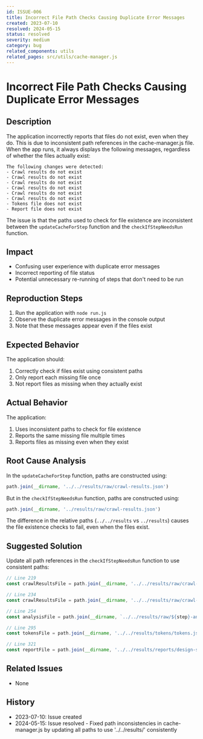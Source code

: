 ```yaml
---
id: ISSUE-006
title: Incorrect File Path Checks Causing Duplicate Error Messages
created: 2023-07-10
resolved: 2024-05-15
status: resolved
severity: medium
category: bug
related_components: utils
related_pages: src/utils/cache-manager.js
---
```


# Incorrect File Path Checks Causing Duplicate Error Messages

## Description
The application incorrectly reports that files do not exist, even when they do. This is due to inconsistent path references in the cache-manager.js file. When the app runs, it always displays the following messages, regardless of whether the files actually exist:

```
The following changes were detected:
- Crawl results do not exist
- Crawl results do not exist
- Crawl results do not exist
- Crawl results do not exist
- Crawl results do not exist
- Crawl results do not exist
- Tokens file does not exist
- Report file does not exist
```

The issue is that the paths used to check for file existence are inconsistent between the `updateCacheForStep` function and the `checkIfStepNeedsRun` function.

## Impact
- Confusing user experience with duplicate error messages
- Incorrect reporting of file status
- Potential unnecessary re-running of steps that don't need to be run

## Reproduction Steps
1. Run the application with `node run.js`
2. Observe the duplicate error messages in the console output
3. Note that these messages appear even if the files exist

## Expected Behavior
The application should:
1. Correctly check if files exist using consistent paths
2. Only report each missing file once
3. Not report files as missing when they actually exist

## Actual Behavior
The application:
1. Uses inconsistent paths to check for file existence
2. Reports the same missing file multiple times
3. Reports files as missing even when they exist

## Root Cause Analysis
In the `updateCacheForStep` function, paths are constructed using:
```javascript
path.join(__dirname, '../../results/raw/crawl-results.json')
```

But in the `checkIfStepNeedsRun` function, paths are constructed using:
```javascript
path.join(__dirname, '../results/raw/crawl-results.json')
```

The difference in the relative paths (`../../results` vs `../results`) causes the file existence checks to fail, even when the files exist.

## Suggested Solution
Update all path references in the `checkIfStepNeedsRun` function to use consistent paths:

```javascript
// Line 219
const crawlResultsFile = path.join(__dirname, '../../results/raw/crawl-results.json');

// Line 234
const crawlResultsFile = path.join(__dirname, '../../results/raw/crawl-results.json');

// Line 254
const analysisFile = path.join(__dirname, `../../results/raw/${step}-analysis.json`);

// Line 295
const tokensFile = path.join(__dirname, '../../results/tokens/tokens.json');

// Line 321
const reportFile = path.join(__dirname, '../../results/reports/design-system-report.html');
```

## Related Issues
- None

## History
- 2023-07-10: Issue created
- 2024-05-15: Issue resolved - Fixed path inconsistencies in cache-manager.js by updating all paths to use '../../results/' consistently
